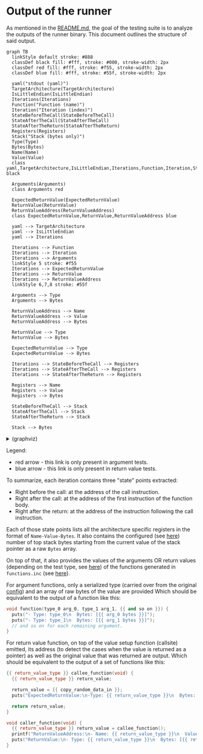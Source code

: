 # Output of the runner

As mentioned in the [README.md](./README.md), the goal of the testing suite is to analyze the outputs of the runner binary.
This document outlines the structure of said output.

```mermaid
graph TB
  linkStyle default stroke: #888
  classDef black fill: #fff, stroke: #000, stroke-width: 2px
  classDef red fill: #fff, stroke: #f55, stroke-width: 2px
  classDef blue fill: #fff, stroke: #55f, stroke-width: 2px

  yaml("stdout (yaml)")
  TargetArchitecture(TargetArchitecture)
  IsLittleEndian(IsLittleEndian)
  Iterations(Iterations)
  Function("Function (name)")
  Iteration("Iteration (index)")
  StateBeforeTheCall(StateBeforeTheCall)
  StateAfterTheCall(StateAfterTheCall)
  StateAfterTheReturn(StateAfterTheReturn)
  Registers(Registers)
  Stack("Stack (bytes only)")
  Type(Type)
  Bytes(Bytes)
  Name(Name)
  Value(Value)
  class yaml,TargetArchitecture,IsLittleEndian,Iterations,Function,Iteration,StateBeforeTheCall,StateAfterTheCall,StateAfterTheReturn,Registers,Stack,Type,Bytes,Name,Value black

  Arguments(Arguments)
  class Arguments red

  ExpectedReturnValue(ExpectedReturnValue)
  ReturnValue(ReturnValue)
  ReturnValueAddress(ReturnValueAddress)
  class ExpectedReturnValue,ReturnValue,ReturnValueAddress blue

  yaml --> TargetArchitecture
  yaml --> IsLittleEndian
  yaml --> Iterations

  Iterations --> Function
  Iterations --> Iteration
  Iterations --> Arguments
  linkStyle 5 stroke: #f55
  Iterations --> ExpectedReturnValue
  Iterations --> ReturnValue
  Iterations --> ReturnValueAddress
  linkStyle 6,7,8 stroke: #55f

  Arguments --> Type
  Arguments --> Bytes

  ReturnValueAddress --> Name
  ReturnValueAddress --> Value
  ReturnValueAddress --> Bytes

  ReturnValue --> Type
  ReturnValue --> Bytes

  ExpectedReturnValue --> Type
  ExpectedReturnValue --> Bytes

  Iterations --> StateBeforeTheCall --> Registers
  Iterations --> StateAfterTheCall --> Registers
  Iterations --> StateAfterTheReturn --> Registers

  Registers --> Name
  Registers --> Value
  Registers --> Bytes

  StateBeforeTheCall --> Stack
  StateAfterTheCall --> Stack
  StateAfterTheReturn --> Stack

  Stack --> Bytes
```

<details>
  <summary>(graphviz)</summary>

```graphviz
strict digraph {
    "stdout (yaml)"
    "stdout (yaml)" -> "TargetArchitecture"
    "stdout (yaml)" -> "IsLittleEndian"
    "stdout (yaml)" -> "Iterations"

    "Arguments" [color=red]
    "ExpectedReturnValue" [color=blue]
    "ReturnValue" [color=blue]
    "ReturnValueAddress" [color=blue]
    "Iterations" -> "Function (name)"
    "Iterations" -> "Iteration (index)"
    "Iterations" -> "Arguments" [color=red]
    "Iterations" -> "ExpectedReturnValue" [color=blue]
    "Iterations" -> "ReturnValue" [color=blue]
    "Iterations" -> "ReturnValueAddress" [color=blue]

    "Arguments" -> "Type"
    "Arguments" -> "Bytes"

    "ReturnValueAddress" -> "Name"
    "ReturnValueAddress" -> "Value"
    "ReturnValueAddress" -> "Bytes"

    "ReturnValue" -> "Type"
    "ReturnValue" -> "Bytes"

    "ExpectedReturnValue" -> "Type"
    "ExpectedReturnValue" -> "Bytes"

    "Iterations" -> "StateBeforeTheCall" -> "Registers"
    "Iterations" -> "StateAfterTheCall" -> "Registers"
    "Iterations" -> "StateAfterTheReturn" -> "Registers"

    "Registers" -> "Name"
    "Registers" -> "Value"
    "Registers" -> "Bytes"

    "StateBeforeTheCall" -> "Stack (bytes only)"
    "StateAfterTheCall" -> "Stack (bytes only)"
    "StateAfterTheReturn" -> "Stack (bytes only)"
}
```

</details>

Legend:
* red arrow - this link is only present in argument tests.
* blue arrow - this link is only present in return value tests.

To summarize, each iteration contains three "state" points extracted:
* Right before the call: at the address of the call instruction.
* Right after the call: at the address of the first instruction of the function body.
* Right after the return: at the address of the instruction following the call instruction.

Each of those state points lists all the architecture specific registers in the format of `Name-Value-Bytes`.
It also contains the configured (see [here](./config/README.md#commonyml)) number of top stack bytes starting from the current value of the stack pointer as a raw `Bytes` array.

On top of that, it also provides the values of the arguments OR return values (depending on the test type, see [here](./config/functions.yml)) of the functions generated in `functions.inc` (see [here](./templates/README.md#functionsinc)).

For argument functions, only a serialized type (carried over from the original [config](./config/README.md#functionsyml)) and an array of raw bytes of the value are provided
Which should be equivalent to the output of a function like this:
```cpp
void function(type_0 arg_0, type_1 arg_1, {{ and so on }}) {
  puts("- Type: type_0\n  Bytes: [{{ arg_0 bytes }}]");
  puts("- Type: type_1\n  Bytes: [{{ arg_1 bytes }}]");
  // and so on for each remaining argument.
}
```

For return value function, on top of the value setup function (callsite) emitted, its address (to detect the cases when the value is returned as a pointer) as well as the original value that was returned are output.
Which should be equivalent to the output of a set of functions like this:
```cpp
{{ return_value_type }} callee_function(void) {
  {{ return_value_type }} return_value;

  return_value = {{ copy_random_data_in }};
  puts("ExpectedReturnValue:\n-Type: {{ return_value_type }}\n  Bytes: [{{ bytes copied in }}]");

  return return_value;
}

void caller_function(void) {
  {{ return_value_type }} return_value = callee_function();
  printf("ReturnValueAddress:\n- Name: {{ return_value_type }}\n  Value: 0x%x\n  Bytes: [{{ pointer bytes }}]\n", &return_value);
  puts("ReturnValue:\n- Type: {{ return_value_type }}\n  Bytes: [{{ return value bytes }}]");
}
```
